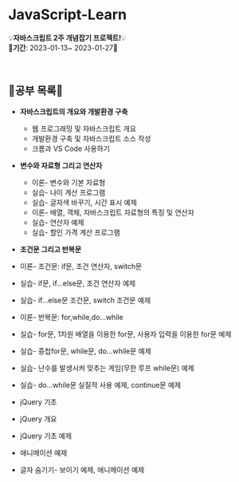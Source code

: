 # JavaScript-Learn
💡<b>자바스크립트 2주 개념잡기 프로젝트!</b>💡  
📕<b>기간</b>: 2023-01-13~ 2023-01-27📕

<br>

## 📖공부 목록📖
 * <b>자바스크립트의 개요와 개발환경 구축</b>
   * 웹 프로그래밍 및 자바스크립트 개요  
   * 개발환경 구축 및 자바스크립트 소스 작성  
   * 크롬과 VS Code 사용하기
   
 * <b>변수와 자료형 그리고 연산자</b>
   * 이론- 변수와 기본 자료형
   * 실습- 나이 계산 프로그램
   * 실습- 글자색 바꾸기, 시간 표시 예제
   * 이론- 배열, 객체, 자바스크립트 자료형의 특징 및 연산자
   * 실습- 연산자 예제
   * 실습- 할인 가격 계산 프로그램
   
  * <b>조건문 그리고 반복문</b>
   * 이론- 조건문: if문, 조건 연산자, switch문
   * 실습- if문, if...else문, 조건 연산자 예제
   * 실습- if...else문 조건문, switch 조건문 예제
   * 이론- 반복문: for,while,do...while
   * 실습- for문, 1차원 배열을 이용한 for문, 사용자 입력을 이용한 for문 예제
   * 실습- 중첩for문, while문, do...while문 예제
   * 실습- 난수를 발생시켜 맞추는 게임(무한 루프 while문) 예제
   * 실습- do...while문 실질적 사용 예제, continue문 예제
   
  * jQuery 기초
   * jQuery 개요
   * jQuery 기초 예제
   * 애니메이션 예제
   * 글자 숨기기- 보이기 예제, 애니메이션 예제
  
   
